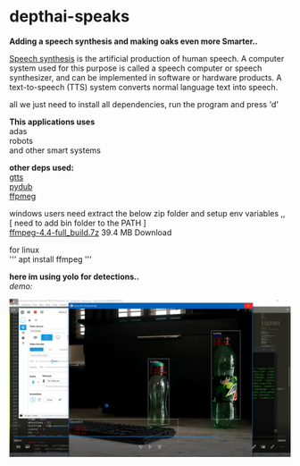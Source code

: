 # depthai-speaks

**Adding a speech synthesis and making oaks even more Smarter..**

[Speech synthesis](https://en.wikipedia.org/wiki/Speech_synthesis#:~:text=Speech%20synthesis%20is%20the%20artificial,in%20software%20or%20hardware%20products.&text=Synthesized%20speech%20can%20be%20created,are%20stored%20in%20a%20database.) is the artificial production of human speech. A computer system used for this purpose is called a speech computer or speech synthesizer, and can be implemented in software or hardware products. A text-to-speech (TTS) system converts normal language text into speech.

all we just need to install all dependencies, run the program and press 'd'

**This applications uses**\
adas\
robots\
and other smart systems


**other deps used:**\
[gtts](https://pypi.org/project/gTTS/)\
[pydub](https://pypi.org/project/pydub/)\
[ffpmeg](https://www.ffmpeg.org/)

windows users need extract the below zip folder and setup env variables  ,,\
[ need to add bin folder to the PATH ]\
[ffmpeg-4.4-full_build.7z](ffmpeg-4.4-full_build.7z)
39.4 MB Download

for linux\
'''
apt install ffmpeg
'''


**here im using yolo for detections..**\
*demo:*

 [![Alt text](demo.png)](https://youtu.be/CgLjy3BVdZU) 
